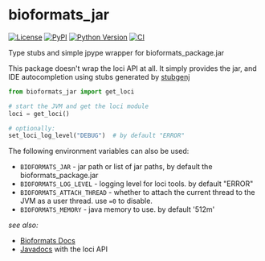 # bioformats_jar

[![License](https://img.shields.io/pypi/l/bioformats_jar.svg?color=green)](https://github.com/tlambert03/bioformats_jar/raw/master/LICENSE)
[![PyPI](https://img.shields.io/pypi/v/bioformats_jar.svg?color=green)](https://pypi.org/project/bioformats_jar)
[![Python Version](https://img.shields.io/pypi/pyversions/bioformats_jar.svg?color=green)](https://python.org)
[![CI](https://github.com/tlambert03/bioformats_jar/actions/workflows/ci.yml/badge.svg)](https://github.com/tlambert03/bioformats_jar/actions/workflows/ci.yml)

Type stubs and simple jpype wrapper for bioformats_package.jar

This package doesn't wrap the loci API at all.  It simply provides the jar, and IDE autocompletion
using stubs generated by [stubgenj](https://gitlab.cern.ch/scripting-tools/stubgenj)

```python
from bioformats_jar import get_loci

# start the JVM and get the loci module
loci = get_loci()

# optionally:
set_loci_log_level("DEBUG")  # by default "ERROR"
```

The following environment variables can also be used:

- `BIOFORMATS_JAR` - jar path or list of jar paths, by default the bioformats_package.jar
- `BIOFORMATS_LOG_LEVEL` - logging level for loci tools. by default "ERROR"
- `BIOFORMATS_ATTACH_THREAD` - whether to attach the current thread to the JVM as a user thread. use `=0` to disable.
- `BIOFORMATS_MEMORY` - java memory to use.  by default '512m'

*see also:*

- [Bioformats Docs](https://docs.openmicroscopy.org/bio-formats/latest)
- [Javadocs](https://downloads.openmicroscopy.org/bio-formats/latest/api/) with the loci API
